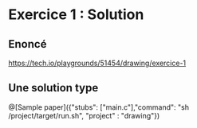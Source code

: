 # Exercice 1 : Solution

## Enoncé

https://tech.io/playgrounds/51454/drawing/exercice-1

## Une solution type

@[Sample paper]({"stubs": ["main.c"],"command": "sh /project/target/run.sh", "project" : "drawing"})